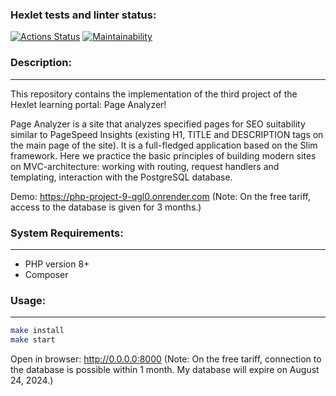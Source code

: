 ### Hexlet tests and linter status:
[![Actions Status](https://github.com/mapseam/php-project-9/actions/workflows/hexlet-check.yml/badge.svg)](https://github.com/mapseam/php-project-9/actions)
[![Maintainability](https://api.codeclimate.com/v1/badges/cfbd31de6ddb05411030/maintainability)](https://codeclimate.com/github/mapseam/php-project-9/maintainability)

### Description:
---
This repository contains the implementation of the third project of the Hexlet learning portal: Page Analyzer!

Page Analyzer is a site that analyzes specified pages for SEO suitability similar to PageSpeed Insights (existing H1, TITLE and DESCRIPTION tags on the main page of the site). It is a full-fledged application based on the Slim framework. Here we practice the basic principles of building modern sites on MVC-architecture: working with routing, request handlers and templating, interaction with the PostgreSQL database.

Demo: https://php-project-9-qgl0.onrender.com
(Note: On the free tariff, access to the database is given for 3 months.)

### System Requirements:
---
* PHP version 8+
* Composer

### Usage:
---
```bash
make install
make start
```

Open in browser: http://0.0.0.0:8000
(Note: On the free tariff, connection to the database is possible within 1 month.
My database will expire on August 24, 2024.)
